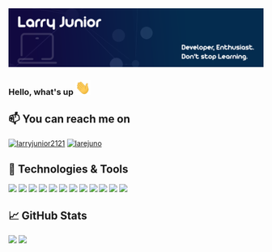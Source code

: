 <img src="https://github.com/LarryJunior21/larryjunior21/blob/2f3a3ea7c3c2697ce77907f8b4b08f00b1d58d74/header.png">

### Hello, what's up <img src="https://github.com/LarryJunior21/larryjunior21/blob/911881bbf0af88d8688a0d166b67adfa8ed8d366/wave.gif" width="30px">

## 📫 You can reach me on
<p align="left">
<a href="https://linkedin.com/in/larryjunior2121" target="blank"><img align="center" src="https://cdn.jsdelivr.net/npm/simple-icons@3.0.1/icons/linkedin.svg" alt="larryjunior2121" height="30" width="40" /></a>
<a href="https://instagram.com/larejuno" target="blank"><img align="center" src="https://cdn.jsdelivr.net/npm/simple-icons@3.0.1/icons/instagram.svg" alt="larejuno" height="30" width="40" /></a>
</p>

## 🔧 Technologies & Tools
![](https://img.shields.io/badge/OS-Linux-informational?style=flat&logo=linux&logoColor=white&color=110940)
![](https://img.shields.io/badge/Editor-PhpStorm-informational?style=flat&logo=phpstorm&logoColor=white&color=110940)
![](https://img.shields.io/badge/Code-Php-informational?style=flat&logo=php&logoColor=white&color=110940)
![](https://img.shields.io/badge/Code-JavaScript-informational?style=flat&logo=javascript&logoColor=white&color=110940)
![](https://img.shields.io/badge/Code-Magento-informational?style=flat&logo=magento&logoColor=white&color=110940)
![](https://img.shields.io/badge/Code-React_Native-informational?style=flat&logo=react&logoColor=white&color=110940)
![](https://img.shields.io/badge/Shell-Bash-informational?style=flat&logo=gnu-bash&logoColor=white&color=110940)
![](https://img.shields.io/badge/Tools-MySQL-informational?style=flat&logo=mysql&logoColor=white&color=110940)
![](https://img.shields.io/badge/Tools-MariaDB-informational?style=flat&logo=mariadb&logoColor=white&color=110940)
![](https://img.shields.io/badge/Tools-Docker-informational?style=flat&logo=docker&logoColor=white&color=110940)
![](https://img.shields.io/badge/Tools-Composer-informational?style=flat&logo=composer&logoColor=white&color=110940)
![](https://img.shields.io/badge/Agile-Azure_DevOps-informational?style=flat&logo=azuredevops&logoColor=white&color=110940)

## &#x1f4c8; GitHub Stats
  <tr>
    <td valign="top"><img src="https://github-readme-stats.vercel.app/api/top-langs?username=larryjunior21&show_icons=true&locale=en&layout=compact&theme=algolia"/></td>
    <td valign="top"><img src="https://github-readme-stats.vercel.app/api?username=larryjunior21&show_icons=true&theme=algolia"/></td>
  </tr>


[1.1]: https://github.com/LarryJunior21/larryjunior21/blob/dfac4a39ee5524218ad88d24c8f59b1beeee45ae/linkedin.png
[1]: https://www.linkedin.com/in/larryjunior2121/
